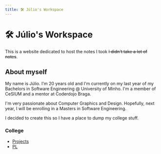 ```yaml
---
title: 🛠️ Júlio's Workspace
---
```


# 🛠️ Júlio's Workspace

This is a website dedicated to host the notes I took ~~I didn't take a lot of notes~~.

## About myself

My name is Júlio. I'm 20 years old and I'm currently on my last year of my Bachelors in Software Engineering @ University of Minho.
I'm a member of CeSIUM and a mentor at Coderdojo Braga.

I'm very passionate about Computer Graphics and Design. Hopefully, next year, I will be enrolling in a Masters in Software Engineering.

I decided to create this so I have a place to dump my college stuff.

### College

- [Projects](projects.md)
- [PL](PL/intro.md)

